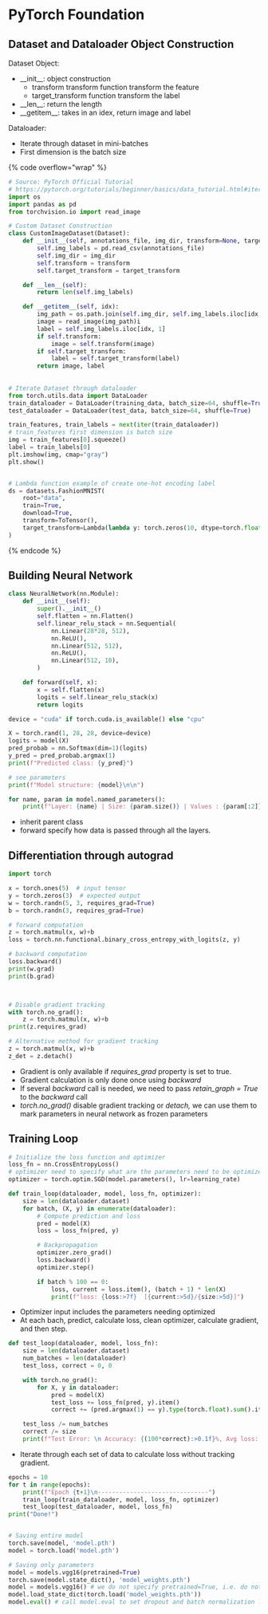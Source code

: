 # PyTorch Foundation

## Dataset and Dataloader Object Construction

Dataset Object:

* \_\_init\_\_: object construction
  * transform transform function transform the feature
  * target\_transform function transform the label
* \_\_len\_\_: return the length
* \_\_getitem\_\_: takes in an idex, return image and label&#x20;

Dataloader:&#x20;

* Iterate through dataset in mini-batches&#x20;
* First dimension is the batch size

{% code overflow="wrap" %}
```python
# Source: PyTorch Official Tutorial 
# https://pytorch.org/tutorials/beginner/basics/data_tutorial.html#iterating-and-visualizing-the-dataset
import os
import pandas as pd
from torchvision.io import read_image

# Custom Dataset Construction
class CustomImageDataset(Dataset):
    def __init__(self, annotations_file, img_dir, transform=None, target_transform=None):
        self.img_labels = pd.read_csv(annotations_file)
        self.img_dir = img_dir
        self.transform = transform
        self.target_transform = target_transform

    def __len__(self):
        return len(self.img_labels)

    def __getitem__(self, idx):
        img_path = os.path.join(self.img_dir, self.img_labels.iloc[idx, 0])
        image = read_image(img_path)i
        label = self.img_labels.iloc[idx, 1]
        if self.transform:
            image = self.transform(image)
        if self.target_transform:
            label = self.target_transform(label)
        return image, label
        
   
# Iterate Dataset through dataloader      
from torch.utils.data import DataLoader
train_dataloader = DataLoader(training_data, batch_size=64, shuffle=True)
test_dataloader = DataLoader(test_data, batch_size=64, shuffle=True)

train_features, train_labels = next(iter(train_dataloader))
# train_features first dimension is batch size 
img = train_features[0].squeeze()
label = train_labels[0]
plt.imshow(img, cmap="gray")
plt.show()


# Lambda function example of create one-hot encoding label 
ds = datasets.FashionMNIST(
    root="data",
    train=True,
    download=True,
    transform=ToTensor(),
    target_transform=Lambda(lambda y: torch.zeros(10, dtype=torch.float).scatter_(0, torch.tensor(y), value=1))
)
```
{% endcode %}

## Building Neural Network&#x20;

```python
class NeuralNetwork(nn.Module):
    def __init__(self):
        super().__init__()
        self.flatten = nn.Flatten()
        self.linear_relu_stack = nn.Sequential(
            nn.Linear(28*28, 512),
            nn.ReLU(),
            nn.Linear(512, 512),
            nn.ReLU(),
            nn.Linear(512, 10),
        )

    def forward(self, x):
        x = self.flatten(x)
        logits = self.linear_relu_stack(x)
        return logits

device = "cuda" if torch.cuda.is_available() else "cpu"

X = torch.rand(1, 28, 28, device=device)
logits = model(X)
pred_probab = nn.Softmax(dim=1)(logits)
y_pred = pred_probab.argmax(1)
print(f"Predicted class: {y_pred}")

# see parameters
print(f"Model structure: {model}\n\n")

for name, param in model.named_parameters():
    print(f"Layer: {name} | Size: {param.size()} | Values : {param[:2]} \n")
```

* inherit parent class&#x20;
* forward specify how data is passed through all the layers.&#x20;

## Differentiation through autograd&#x20;

```python
import torch

x = torch.ones(5)  # input tensor
y = torch.zeros(3)  # expected output
w = torch.randn(5, 3, requires_grad=True)
b = torch.randn(3, requires_grad=True)

# forward computation 
z = torch.matmul(x, w)+b
loss = torch.nn.functional.binary_cross_entropy_with_logits(z, y)

# backward computation 
loss.backward()
print(w.grad)
print(b.grad)



# Disable gradient tracking 
with torch.no_grad():
    z = torch.matmul(x, w)+b
print(z.requires_grad)

# Alternative method for gradient tracking 
z = torch.matmul(x, w)+b
z_det = z.detach()
```

* Gradient is only available if _requires\_grad_ property is set to true.&#x20;
* Gradient calculation is only done once using _backward_
* If several _backward_ call is needed, we need to pass _retain\_graph = True_ to the _backward_ call
* _torch.no\_grad()_ disable gradient tracking or _detach,_ we can use them to mark parameters in neural network as frozen parameters

## Training Loop

```python
# Initialize the loss function and optimizer
loss_fn = nn.CrossEntropyLoss()
# optimizer need to specify what are the parameters need to be optimized 
optimizer = torch.optim.SGD(model.parameters(), lr=learning_rate)

def train_loop(dataloader, model, loss_fn, optimizer):
    size = len(dataloader.dataset)
    for batch, (X, y) in enumerate(dataloader):
        # Compute prediction and loss
        pred = model(X)
        loss = loss_fn(pred, y)

        # Backpropagation
        optimizer.zero_grad()
        loss.backward()
        optimizer.step()

        if batch % 100 == 0:
            loss, current = loss.item(), (batch + 1) * len(X)
            print(f"loss: {loss:>7f}  [{current:>5d}/{size:>5d}]")
```

* Optimizer input includes the parameters needing optimized&#x20;
* At each bach, predict, calculate loss, clean optimizer, calculate gradient, and then step.&#x20;

```python
def test_loop(dataloader, model, loss_fn):
    size = len(dataloader.dataset)
    num_batches = len(dataloader)
    test_loss, correct = 0, 0

    with torch.no_grad():
        for X, y in dataloader:
            pred = model(X)
            test_loss += loss_fn(pred, y).item()
            correct += (pred.argmax(1) == y).type(torch.float).sum().item()

    test_loss /= num_batches
    correct /= size
    print(f"Test Error: \n Accuracy: {(100*correct):>0.1f}%, Avg loss: {test_loss:>8f} \n")
```

* Iterate through each set of data to calculate loss without tracking gradient.&#x20;

```python
epochs = 10
for t in range(epochs):
    print(f"Epoch {t+1}\n-------------------------------")
    train_loop(train_dataloader, model, loss_fn, optimizer)
    test_loop(test_dataloader, model, loss_fn)
print("Done!")


# Saving entire model 
torch.save(model, 'model.pth')
model = torch.load('model.pth')

# Saving only parameters
model = models.vgg16(pretrained=True)
torch.save(model.state_dict(), 'model_weights.pth')
model = models.vgg16() # we do not specify pretrained=True, i.e. do not load default weights
model.load_state_dict(torch.load('model_weights.pth'))
model.eval() # call model.eval to set dropout and batch normalization layer 
```
